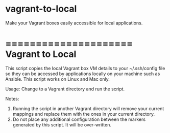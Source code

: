 # vagrant-to-local
Make your Vagrant boxes easily accessible for local applications.

=====================
Vagrant to Local
=====================

This script copies the local Vagrant box VM details to your ~/.ssh/config file so they can be accessed by applications locally on your machine such as Ansible. This script works on Linux and Mac only.

Usage:
Change to a Vagrant directory and run the script. 

Notes:
 1) Running the script in another Vagrant directory will remove your current mappings and replace them with the ones in your current directory.
 2) Do not place any additional configuration between the markers generated by this script. It will be over-written.
